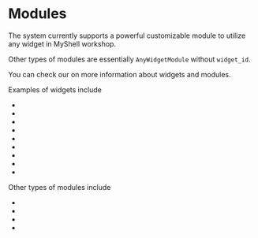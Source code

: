 # Modules

The system currently supports a powerful customizable module to utilize any widget in MyShell workshop.

Other types of modules are essentially `AnyWidgetModule` without `widget_id`.

You can check our  on more information about widgets and modules.

Examples of widgets include

-   
    
-   
    
-   
    
-   
    
-   
    
-   
    
-   
    
-   
    
-   
    

Other types of modules include

-   
    
-   
    
-   
    
-   
    